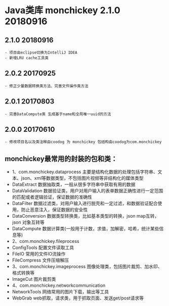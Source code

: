 # Java类库 monchickey 2.1.0 20180916

## 2.1.0 20180916
    - 项目由eclipse切换为IntelliJ IDEA
    - 新增LRU cache工具类

## 2.0.2 20170925
    - 修正少量数据转换类方法、完善文件操作类方法

## 2.0.1 20170803
    - 完善DataCompute类 生成基于name和全局唯一uuid的方法

## 2.0.0 20170610
    - 修改项目名以及类注释由coodog 为 monchickey 包结构由coodog为com.monchickey

## monchickey最常用的封装的包和类：
* 1、com.monchickey.dataprocess 主要是结构化数据的处理包括字符串、文本、json、xml等数据类型，不包括图片视频等非结构化的媒体类型
*   DataExtract 数据抽取类，一般从很多字符串中获取有用的数据
*   DataValidation  数据验证类，用户对用户输入的表单数据正确性进行一定范围的匹配或者逻辑验证，保证数据的准确性
*   DataFilter 数据过滤类，对用户输入进行脱壳和一定过滤，和数据验证配合使用，防止恶意注入，保证数据的安全性
*   DataConversion 数据类型转换类，比如基本类型的转换，json map互转，json 对象互转等
*   DataCompute 数据计算类(一般用于计数，求值，加解密，哈希，统计某些信息等)
* 2、com.monchickey.fileprocess
*   ConfigTools 配置文件读取工具
*   FileIO 常用的文件IO流操作
*   FileCompress 文件压缩解压
* 3、com.monchickey.imageprocess 图像处理类，包括图片裁剪、加水印、格式转换等
*   ImageCut 图片裁剪类
* 4、com.monchickey.networkcommunication
*   NetworkTools 网络常用的图片下载，输出等工具
*   WebGrab web抓取，请求类，用于抓取页面、发送get/post请求等
